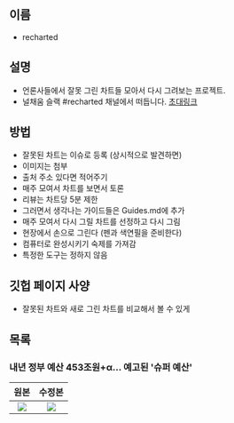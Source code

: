 이름
-------------------

* recharted


설명
-------------------

* 언론사들에서 잘못 그린 차트들 모아서 다시 그려보는 프로젝트.
* 널채움 슬랙 #recharted 채널에서 떠듭니다. [초대링크](https://nullfull-slack-invite.herokuapp.com/)


방법
-------------------

* 잘못된 차트는 이슈로 등록 (상시적으로 발견하면)
 * 이미지는 첨부
 * 출처 주소 있다면 적어주기
* 매주 모여서 차트를 보면서 토론
 * 리뷰는 차트당 5분 제한
 * 그러면서 생각나는 가이드들은 Guides.md에 추가
* 매주 모여서 다시 그릴 차트를 선정하고 다시 그림
 * 현장에서 손으로 그린다 (펜과 색연필을 준비한다)
 * 컴퓨터로 완성시키기 숙제를 가져감
* 특정한 도구는 정하지 않음



깃헙 페이지 사양
-------------------

* 잘못된 차트와 새로 그린 차트를 비교해서 볼 수 있게

목록
-------------------

### 내년 정부 예산 453조원+α… 예고된 '슈퍼 예산'
원본                         |  수정본
:-------------------------:|:-------------------------:
![](https://user-images.githubusercontent.com/21021139/47889649-5a822100-de8e-11e8-87d8-3ccda0fa5ddc.jpg)  |  ![](https://user-images.githubusercontent.com/21021139/47889638-49d1ab00-de8e-11e8-8e68-1dbb38211460.jpeg)
